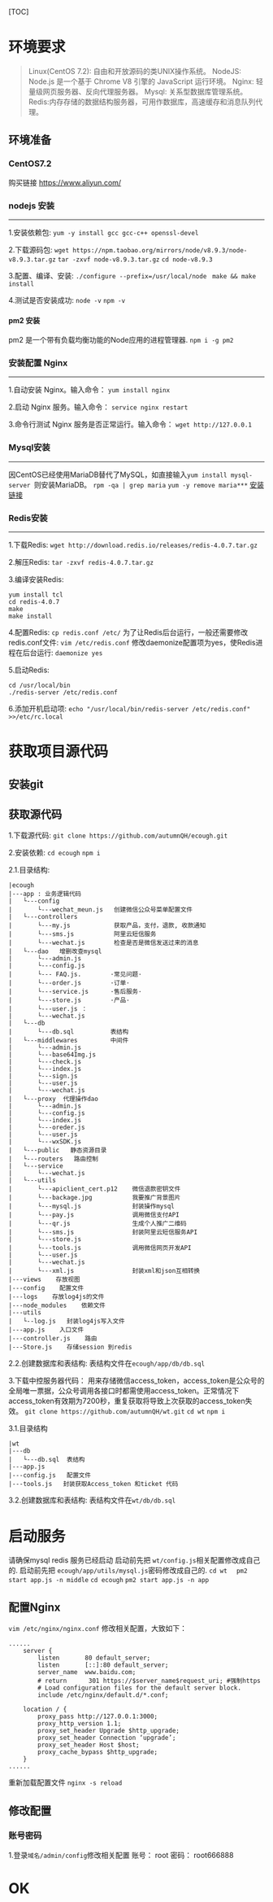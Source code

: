 [TOC]
# 环境要求

> Linux(CentOS 7.2): 自由和开放源码的类UNIX操作系统。
> NodeJS: Node.js 是一个基于 Chrome V8 引擎的 JavaScript 运行环境。
> Nginx: 轻量级网页服务器、反向代理服务器。
> Mysql: 关系型数据库管理系统。
> Redis:内存存储的数据结构服务器，可用作数据库，高速缓存和消息队列代理。

## 环境准备
### CentOS7.2
购买链接 https://www.aliyun.com/
### nodejs 安装
---
1.安装依赖包:
`` yum -y install gcc gcc-c++ openssl-devel ``

2.下载源码包:
`` wget https://npm.taobao.org/mirrors/node/v8.9.3/node-v8.9.3.tar.gz ``
`` tar -zxvf node-v8.9.3.tar.gz ``
`` cd node-v8.9.3 ``

3.配置、编译、安装: 
`` ./configure --prefix=/usr/local/node ``
``  make && make install ``

4.测试是否安装成功:
 `` node -v ``
 `` npm -v ``

#### pm2 安装
pm2 是一个带有负载均衡功能的Node应用的进程管理器.
`` npm i -g pm2 ``

### 安装配置 Nginx
--- 
1.自动安装 Nginx。输入命令：
`` yum install nginx ``

2.启动 Nginx 服务。输入命令：
`` service nginx restart ``

3.命令行测试 Nginx 服务是否正常运行。输入命令：
`` wget http://127.0.0.1 ``

### Mysql安装
---
因CentOS已经使用MariaDB替代了MySQL，如直接输入``yum install mysql-server ``则安装MariaDB。
`` rpm -qa | grep maria ``
`` yum -y remove maria*** ``
[安装链接](https://www.ytyzx.org/index.php/%E5%A6%82%E4%BD%95%E5%9C%A8CentOS7%E4%B8%AD%E5%AE%89%E8%A3%85MySQL)

### Redis安装
---
1.下载Redis:
`` wget http://download.redis.io/releases/redis-4.0.7.tar.gz ``

2.解压Redis:
`` tar -zxvf redis-4.0.7.tar.gz ``

3.编译安装Redis:
``` 
yum install tcl
cd redis-4.0.7 
make 
make install 
```

4.配置Redis:
`` cp redis.conf /etc/ ``
为了让Redis后台运行，一般还需要修改redis.conf文件:
`` vim /etc/redis.conf ``
修改daemonize配置项为yes，使Redis进程在后台运行:
`` daemonize yes ``

5.启动Redis:
```
cd /usr/local/bin
./redis-server /etc/redis.conf
```

6.添加开机启动项:
`` echo "/usr/local/bin/redis-server /etc/redis.conf" >>/etc/rc.local ``

# 获取项目源代码

## 安装git 

## 获取源代码
1.下载源代码:
`` git clone https://github.com/autumnQH/ecough.git ``

2.安装依赖:
`` cd ecough ``
`` npm i ``

2.1.目录结构:
```
|ecough
|---app : 业务逻辑代码
|   └---config
|       └---wechat_meun.js   创建微信公众号菜单配置文件
|   └---controllers
|       └---my.js            获取产品，支付，退款, 收款通知
|       └---sms.js           阿里云短信服务
|       └---wechat.js        检查是否是微信发送过来的消息
|   └---dao   增删改查mysql
|       └---admin.js 
|       └---config.js  
|       └--- FAQ.js.        ·常见问题·
|       └---order.js        ·订单·
|       └---service.js      ·售后服务·
|       └---store.js        ·产品·
|       └---user.js ： 
|       └---wechat.js 
|   └---db
|       └---db.sql          表结构
|   └---middlewares         中间件
|       └---admin.js
|       └---base64Img.js 
|       └---check.js
|       └---index.js 
|       └---sign.js
|       └---user.js
|       └---wechat.js
|   └---proxy  代理操作dao
|       └---admin.js
|       └---config.js
|       └---index.js
|       └---oreder.js
|       └---user.js
|       └---wxSDK.js
|   └---public   静态资源目录
|   └---routers   路由控制
|   └---service 
|       └---wechat.js
|   └---utils 
|       └---apiclient_cert.p12    微信退款密钥文件
|       └---backage.jpg           我要推广背景图片
|       └---mysql.js              封装操作mysql
|       └---pay.js                调用微信支付API
|       └---qr.js                 生成个人推广二维码
|       └---sms.js                封装阿里云短信服务API
|       └---store.js 
|       └---tools.js              调用微信网页开发API
|       └---user.js
|       └---wechat.js
|       └---xml.js                封装xml和json互相转换
|---views    存放视图
|---config    配置文件
|---logs    存放log4js的文件
|---node_modules    依赖文件
|---utils
|   └--log.js   封装log4js写入文件
|---app.js    入口文件
|---controller.js    路由
|---Store.js    存储session 到redis
```

2.2.创建数据库和表结构:
表结构文件在`` ecough/app/db/db.sql ``

3.下载中控服务器代码：
用来存储微信access_token，access_token是公众号的全局唯一票据，公众号调用各接口时都需使用access_token。正常情况下access_token有效期为7200秒，重复获取将导致上次获取的access_token失效。
`` git clone https://github.com/autumnQH/wt.git ``
`` cd wt ``
`` npm i ``

3.1.目录结构
```
|wt
|---db
|   └---db.sql  表结构
|---app.js 
|---config.js   配置文件
|---tools.js   封装获取Access_token 和ticket 代码
```

3.2.创建数据库和表结构:
表结构文件在`` wt/db/db.sql ``

# 启动服务
请确保mysql redis 服务已经启动
启动前先把 `` wt/config.js ``相关配置修改成自己的.
启动前先把 `` ecough/app/utils/mysql.js ``密码修改成自己的.
`` cd wt  ``
`` pm2 start app.js -n middle``
`` cd ecough ``
`` pm2 start app.js -n app ``

## 配置Nginx
`` vim /etc/nginx/nginx.conf ``
修改相关配置，大致如下：
```
......
    server {
        listen       80 default_server;
        listen       [::]:80 default_server;
        server_name  www.baidu.com;
        # return      301 https://$server_name$request_uri; #强制https
        # Load configuration files for the default server block.
        include /etc/nginx/default.d/*.conf;

    location / {
        proxy_pass http://127.0.0.1:3000;
        proxy_http_version 1.1;
        proxy_set_header Upgrade $http_upgrade;
        proxy_set_header Connection ‘upgrade’;
        proxy_set_header Host $host;
        proxy_cache_bypass $http_upgrade;
    }
......    
```
重新加载配置文件
`` nginx -s reload ``
## 修改配置
### 账号密码
1.登录``域名/admin/config``修改相关配置
账号： root
密码： root666888
# OK


